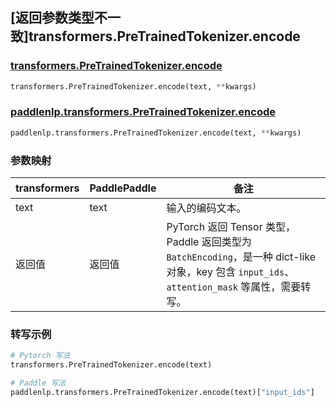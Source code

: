 ## [返回参数类型不一致]transformers.PreTrainedTokenizer.encode

### [transformers.PreTrainedTokenizer.encode](https://hf-mirror.com/docs/transformers/v4.42.0/en/main_classes/tokenizer#transformers.PreTrainedTokenizer.encode)

```python
transformers.PreTrainedTokenizer.encode(text, **kwargs)
```

### [paddlenlp.transformers.PreTrainedTokenizer.encode](https://github.com/PaddlePaddle/PaddleNLP/blob/88d4b19bc6865fb28c11d2ce83d07c3b4b8dc423/paddlenlp/transformers/tokenizer_utils_base.py#L2369)

```python
paddlenlp.transformers.PreTrainedTokenizer.encode(text, **kwargs)
```

### 参数映射

| transformers  | PaddlePaddle | 备注                                                   |
| ------------- | ------------ | ------------------------------------------------------ |
| text          | text         | 输入的编码文本。  |
| 返回值         | 返回值        | PyTorch 返回 Tensor 类型，Paddle 返回类型为 `BatchEncoding`，是一种 dict-like 对象，key 包含 `input_ids`、`attention_mask` 等属性，需要转写。 |

### 转写示例

```python
# Pytorch 写法
transformers.PreTrainedTokenizer.encode(text)

# Paddle 写法
paddlenlp.transformers.PreTrainedTokenizer.encode(text)["input_ids"]
```
